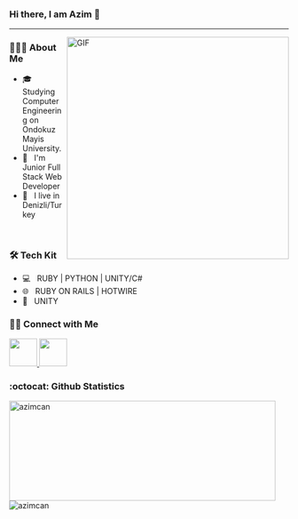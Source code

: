 ### Hi there, I am Azim 👋
<hr/>
<img align="right" alt="GIF" src="https://cdn.dribbble.com/users/583077/screenshots/2428506/ror.gif" width="400" loop="infinite" />

<h3> 👨🏻‍💻 About Me </h3>

- 🎓 &nbsp; Studying Computer Engineering on Ondokuz Mayis University.
- 💼 &nbsp; I'm Junior Full Stack Web Developer
- 💒 &nbsp; I live in Denizli/Turkey

<br>
<h3>🛠 Tech Kit </h3>

- 💻 &nbsp; RUBY | PYTHON | UNITY/C#
- 🌐 &nbsp; RUBY ON RAILS | HOTWIRE
- 🔧 &nbsp; UNITY

<h3> 🤝🏻 Connect with Me </h3>

<a href="https://www.linkedin.com/in/azimcan/" target="_blank">
  <img src="https://cdn.jsdelivr.net/gh/devicons/devicon/icons/linkedin/linkedin-original.svg" width="50"/>
</a>
<a href="https://www.twitter.caom/azmcnkrc" target="_blank">
  <img src="https://cdn.jsdelivr.net/gh/devicons/devicon/icons/twitter/twitter-original.svg" width="50"/>
</a>

### :octocat: Github Statistics
<p align="left">
  <img  src="https://github-readme-stats.vercel.app/api?username=azimcan&show_icons=true&theme=radical" alt="azimcan" width="480" height="180" />
  <img src="https://github-readme-stats.vercel.app/api/top-langs/?username=azimcan&layout=compact&hide=html&theme=radical" alt="azimcan"/>
</p>

